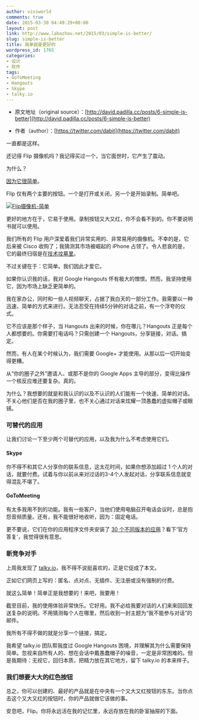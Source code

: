 ```yaml
---
author: viviworld
comments: true
date: 2015-03-30 04:49:29+00:00
layout: post
link: http://www.labazhou.net/2015/03/simple-is-better/
slug: simple-is-better
title: 简单就是更好的
wordpress_id: 1765
categories:
- 设计
- 软件
tags:
- GoToMeeting
- Hangouts
- Skype
- talky.io
---
```



	
  * 原文地址（original source）：[http://david.padilla.cc/posts/6-simple-is-better](http://david.padilla.cc/posts/6-simple-is-better)

	
  * 作者（author）：[https://twitter.com/dabit](https://twitter.com/dabit)


一直都是这样。

还记得 Flip 摄像机吗？我记得买过一个，当它面世时，它产生了震动。

为什么？

[因为它很简单](http://www.labazhou.net/2014/12/how-to-write-good-software/)。

Flip 仅有两个主要的按钮。一个是打开或关闭，另一个是开始录制。简单吧。

[![Flip摄像机-简单](http://www.labazhou.net/wp-content/uploads/2015/03/flip-video.jpg)](http://www.labazhou.net/wp-content/uploads/2015/03/flip-video.jpg)

更好的地方在于，它易于使用。录制按钮又大又红，你不会看不到的。你不要说明书就可以使用。

我们所有的 Flip 用户深爱着我们非常实用的、非常易用的摄像机。不幸的是，它后来被 Cisco 收购了；我猜测其市场被崛起的 iPhone 占领了。令人悲哀的是，它的最终归宿是在[技术坟墓里](http://www.cisco.com/web/about/ac49/ac0/ac1/ac259/flipvideo.html)。

不过关键在于：它简单。我们因此才爱它。

如果你认识我的话，我对 Google Hangouts 怀有极大的憎恨。然而，我坚持使用它，因为市场上缺乏更简单的。

我在家办公，同时和一些人视频聊天，占据了我白天的一部分工作。我需要以一种迅速、简单的方式来进行。无法忍受在持续5分钟的对话之前，有一个浮夸的仪式。

它不应该是那个样子，当 Hangouts 出来的时候，你在哪儿？Hangouts 正是每个人都想要的。你需要打电话吗？只需创建一个 Hangouts，分享链接，对话。搞定。

然而，有人在某个时候认为，我们需要 Google+ 才能使用。从那以后一切开始变得更糟。

从“你的圈子之外”邀请人、或那不是你的 Google Apps 主导的部分，变得比操作一个核反应堆还要复杂。真的。

为什么？我想要的就是和我认识的以及不认识的人们能有一个快速、简单的对话。不关心他们是否在我的圈子里，也不关心通过对话来炫耀一顶愚蠢的虚拟帽子或眼镜。


### 可替代的应用


让我们讨论一下至少两个可替代的应用，以及我为什么不考虑使用它们。


#### Skype


你不得不和其它人分享你的联系信息，这太花时间，如果你想添加超过 1 个人的对话，就要付费。试着与你以前从来对过话的3-4个人发起对话，分享联系信息就变得混乱不堪了。


#### GoToMeeting


有太多我用不到的功能。我有一些客户，当他们使用电脑召开电话会议时，总是抱怨音频质量。还有，我不能很好地收听，因为：固定电话。

更不要说，它们在你的应用程序文件夹安装了 [30 个不同版本的应用](https://community.gotomeeting.com/gotomeeting/topics/multiple_versions_of_gotomeeting_app_installed)？看下‘官方答复’，我觉得很有意思。


### 新竞争对手


上周我发现了 [talky.io](http://www.talky.io/)，我不得不说挺喜欢的，正是它促成了本文。

正如它们网页上写的：匿名、点对点、无插件、无注册或没有强制的付费。

就这么简单！简单正是我想要的！来吧，我要用！

截至目前，我的使用体验非常快乐。它好用。我不必给我要对话的人们来来回回发送复杂的说明。不用猜测每个人在哪里，然后收到一封主题为“我不能参与对话”的邮件。

我所有不得不做的就是分享一个链接，搞定。

我希望 talky.io 团队帮我度过 Google Hangouts 困境，并理解其为什么需要保持简单。忽视来自所有人的、想在会话中戴愚蠢帽子的噪音，一定是非常困难的。但是我期待：无视它，回归本质，把精力放在其它地方，留下 talky.io 的本来样子。


### 我们想要大大的红色按钮


总之，你可以创建的、最好的产品就是在中央有一个又大又红按钮的东东。当你点击这个又大又红的按钮时，你的产品就做它该做的事。

安息吧，Flip。你将永远活在我的记忆里，永远存放在我的卧室抽屉的下面。
